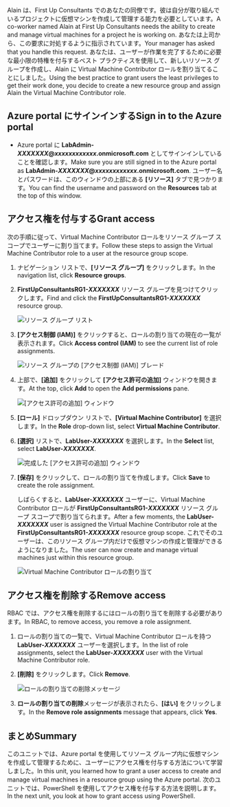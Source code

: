 <span data-ttu-id="213b7-101">Alain は、First Up Consultants でのあなたの同僚です。彼は自分が取り組んでいるプロジェクトに仮想マシンを作成して管理する能力を必要としています。</span><span class="sxs-lookup"><span data-stu-id="213b7-101">A co-worker named Alain at First Up Consultants needs the ability to create and manage virtual machines for a project he is working on.</span></span> <span data-ttu-id="213b7-102">あなたは上司から、この要求に対処するように指示されています。</span><span class="sxs-lookup"><span data-stu-id="213b7-102">Your manager has asked that you handle this request.</span></span> <span data-ttu-id="213b7-103">あなたは、ユーザーが作業を完了するために必要な最小限の特権を付与するベスト プラクティスを使用して、新しいリソース グループを作成し、Alain に Virtual Machine Contributor ロールを割り当てることにしました。</span><span class="sxs-lookup"><span data-stu-id="213b7-103">Using the best practice to grant users the least privileges to get their work done, you decide to create a new resource group and assign Alain the Virtual Machine Contributor role.</span></span>

## <a name="sign-in-to-the-azure-portal"></a><span data-ttu-id="213b7-104">Azure portal にサインインする</span><span class="sxs-lookup"><span data-stu-id="213b7-104">Sign in to the Azure portal</span></span>

- <span data-ttu-id="213b7-105">Azure portal に **LabAdmin-_XXXXXXX_@_xxxxxxxxxxxx_.onmicrosoft.com** としてサインインしていることを確認します。</span><span class="sxs-lookup"><span data-stu-id="213b7-105">Make sure you are still signed in to the Azure portal as **LabAdmin-_XXXXXXX_@_xxxxxxxxxxxx_.onmicrosoft.com**.</span></span> <span data-ttu-id="213b7-106">ユーザー名とパスワードは、このウィンドウの上部にある **[リソース]** タブで見つかります。</span><span class="sxs-lookup"><span data-stu-id="213b7-106">You can find the username and password on the **Resources** tab at the top of this window.</span></span>

## <a name="grant-access"></a><span data-ttu-id="213b7-107">アクセス権を付与する</span><span class="sxs-lookup"><span data-stu-id="213b7-107">Grant access</span></span>

<span data-ttu-id="213b7-108">次の手順に従って、Virtual Machine Contributor ロールをリソース グループ スコープでユーザーに割り当てます。</span><span class="sxs-lookup"><span data-stu-id="213b7-108">Follow these steps to assign the Virtual Machine Contributor role to a user at the resource group scope.</span></span>

1. <span data-ttu-id="213b7-109">ナビゲーション リストで、**[リソース グループ]** をクリックします。</span><span class="sxs-lookup"><span data-stu-id="213b7-109">In the navigation list, click **Resource groups**.</span></span>

1. <span data-ttu-id="213b7-110">**FirstUpConsultantsRG1-_XXXXXXX_** リソース グループを見つけてクリックします。</span><span class="sxs-lookup"><span data-stu-id="213b7-110">Find and click the **FirstUpConsultantsRG1-_XXXXXXX_** resource group.</span></span>

   ![リソース グループ リスト](../media-draft/5-resource-groups.png)

1. <span data-ttu-id="213b7-112">**[アクセス制御 (IAM)]** をクリックすると、ロールの割り当ての現在の一覧が表示されます。</span><span class="sxs-lookup"><span data-stu-id="213b7-112">Click **Access control (IAM)** to see the current list of role assignments.</span></span>

   ![リソース グループの [アクセス制御 (IAM)] ブレード](../media-draft/5-resource-group-access-control.png)

1. <span data-ttu-id="213b7-114">上部で、**[追加]** をクリックして **[アクセス許可の追加]** ウィンドウを開きます。</span><span class="sxs-lookup"><span data-stu-id="213b7-114">At the top, click **Add** to open the **Add permissions** pane.</span></span>

   ![[アクセス許可の追加] ウィンドウ](../media-draft/5-add-permissions.png)

1. <span data-ttu-id="213b7-116">**[ロール]** ドロップダウン リストで、**[Virtual Machine Contributor]** を選択します。</span><span class="sxs-lookup"><span data-stu-id="213b7-116">In the **Role** drop-down list, select **Virtual Machine Contributor**.</span></span>

1. <span data-ttu-id="213b7-117">**[選択]** リストで、**LabUser-_XXXXXXX_** を選択します。</span><span class="sxs-lookup"><span data-stu-id="213b7-117">In the **Select** list, select **LabUser-_XXXXXXX_**.</span></span>

   ![完成した [アクセス許可の追加] ウィンドウ](../media-draft/5-add-permissions-save.png)

1. <span data-ttu-id="213b7-119">**[保存]** をクリックして、ロールの割り当てを作成します。</span><span class="sxs-lookup"><span data-stu-id="213b7-119">Click **Save** to create the role assignment.</span></span>

   <span data-ttu-id="213b7-120">しばらくすると、**LabUser-_XXXXXXX_** ユーザーに、Virtual Machine Contributor ロールが **FirstUpConsultantsRG1-_XXXXXXX_** リソース グループ スコープで割り当てられます。</span><span class="sxs-lookup"><span data-stu-id="213b7-120">After a few moments, the **LabUser-_XXXXXXX_** user is assigned the Virtual Machine Contributor role at the **FirstUpConsultantsRG1-_XXXXXXX_** resource group scope.</span></span> <span data-ttu-id="213b7-121">これでそのユーザーは、このリソース グループ内だけで仮想マシンの作成と管理ができるようになりました。</span><span class="sxs-lookup"><span data-stu-id="213b7-121">The user can now create and manage virtual machines just within this resource group.</span></span>

   ![Virtual Machine Contributor ロールの割り当て](../media-draft/5-vm-contributor-assignment.png)

## <a name="remove-access"></a><span data-ttu-id="213b7-123">アクセス権を削除する</span><span class="sxs-lookup"><span data-stu-id="213b7-123">Remove access</span></span>

<span data-ttu-id="213b7-124">RBAC では、アクセス権を削除するにはロールの割り当てを削除する必要があります。</span><span class="sxs-lookup"><span data-stu-id="213b7-124">In RBAC, to remove access, you remove a role assignment.</span></span>

1. <span data-ttu-id="213b7-125">ロールの割り当ての一覧で、Virtual Machine Contributor ロールを持つ **LabUser-_XXXXXXX_** ユーザーを選択します。</span><span class="sxs-lookup"><span data-stu-id="213b7-125">In the list of role assignments, select the **LabUser-_XXXXXXX_** user with the Virtual Machine Contributor role.</span></span>

1. <span data-ttu-id="213b7-126">**[削除]** をクリックします。</span><span class="sxs-lookup"><span data-stu-id="213b7-126">Click **Remove**.</span></span>

   ![ロールの割り当ての削除メッセージ](../media-draft/5-remove-role-assignment.png)

1. <span data-ttu-id="213b7-128">**ロールの割り当ての削除**メッセージが表示されたら、**[はい]** をクリックします。</span><span class="sxs-lookup"><span data-stu-id="213b7-128">In the **Remove role assignments** message that appears, click **Yes**.</span></span>

## <a name="summary"></a><span data-ttu-id="213b7-129">まとめ</span><span class="sxs-lookup"><span data-stu-id="213b7-129">Summary</span></span>

<span data-ttu-id="213b7-130">このユニットでは、Azure portal を使用してリソース グループ内に仮想マシンを作成して管理するために、ユーザーにアクセス権を付与する方法について学習しました。</span><span class="sxs-lookup"><span data-stu-id="213b7-130">In this unit, you learned how to grant a user access to create and manage virtual machines in a resource group using the Azure portal.</span></span> <span data-ttu-id="213b7-131">次のユニットでは、PowerShell を使用してアクセス権を付与する方法を説明します。</span><span class="sxs-lookup"><span data-stu-id="213b7-131">In the next unit, you look at how to grant access using PowerShell.</span></span>

